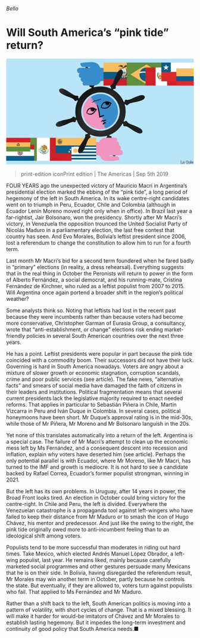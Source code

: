 ###### Bello

# Will South America’s “pink tide” return? 

![image](images/20190907_AMD001_0.jpg) 

> print-edition iconPrint edition | The Americas | Sep 5th 2019 

FOUR YEARS ago the unexpected victory of Mauricio Macri in Argentina’s presidential election marked the ebbing of the “pink tide”, a long period of hegemony of the left in South America. In its wake centre-right candidates went on to triumph in Peru, Ecuador, Chile and Colombia (although in Ecuador Lenín Moreno moved right only when in office). In Brazil last year a far-rightist, Jair Bolsonaro, won the presidency. Shortly after Mr Macri’s victory, in Venezuela the opposition trounced the United Socialist Party of Nicolás Maduro in a parliamentary election, the last free contest that country has seen. And Evo Morales, Bolivia’s leftist president since 2006, lost a referendum to change the constitution to allow him to run for a fourth term. 

Last month Mr Macri’s bid for a second term foundered when he fared badly in “primary” elections (in reality, a dress rehearsal). Everything suggests that in the real thing in October the Peronists will return to power in the form of Alberto Fernández, a social democrat, and his running-mate, Cristina Fernández de Kirchner, who ruled as a leftist populist from 2007 to 2015. Will Argentina once again portend a broader shift in the region’s political weather? 

Some analysts think so. Noting that leftists had lost in the recent past because they were incumbents rather than because voters had become more conservative, Christopher Garman of Eurasia Group, a consultancy, wrote that “anti-establishment, or change” elections risk ending market-friendly policies in several South American countries over the next three years. 

He has a point. Leftist presidents were popular in part because the pink tide coincided with a commodity boom. Their successors did not have their luck. Governing is hard in South America nowadays. Voters are angry about a mixture of slower growth or economic stagnation, corruption scandals, crime and poor public services (see article). The fake news, “alternative facts” and smears of social media have damaged the faith of citizens in their leaders and institutions. Political fragmentation means that several current presidents lack the legislative majority required to enact needed reforms. That applies in particular to Sebastián Piñera in Chile, Martín Vizcarra in Peru and Iván Duque in Colombia. In several cases, political honeymoons have been short. Mr Duque’s approval rating is in the mid-30s, while those of Mr Piñera, Mr Moreno and Mr Bolsonaro languish in the 20s. 

Yet none of this translates automatically into a return of the left. Argentina is a special case. The failure of Mr Macri’s attempt to clean up the economic mess left by Ms Fernández, and a consequent descent into recession and inflation, explain why voters have deserted him (see article). Perhaps the only potential parallel is with Ecuador, where Mr Moreno, like Mr Macri, has turned to the IMF and growth is mediocre. It is not hard to see a candidate backed by Rafael Correa, Ecuador’s former populist strongman, winning in 2021. 

But the left has its own problems. In Uruguay, after 14 years in power, the Broad Front looks tired. An election in October could bring victory for the centre-right. In Chile and Peru, the left is divided. Everywhere the Venezuelan catastrophe is a propaganda tool against left-wingers who have failed to keep their distance from Mr Maduro or to smash the icon of Hugo Chávez, his mentor and predecessor. And just like the swing to the right, the pink tide originally owed more to anti-incumbent feeling than to an ideological shift among voters. 

Populists tend to be more successful than moderates in riding out hard times. Take Mexico, which elected Andrés Manuel López Obrador, a left-wing populist, last year. He remains liked, mainly because carefully marketed social programmes and other gestures persuade many Mexicans that he is on their side. In Bolivia, having disregarded the referendum result, Mr Morales may win another term in October, partly because he controls the state. But eventually, if they are allowed to, voters turn against populists who fail. That applied to Ms Fernández and Mr Maduro. 

Rather than a shift back to the left, South American politics is moving into a pattern of volatility, with short cycles of change. That is a mixed blessing. It will make it harder for would-be imitators of Chávez and Mr Morales to establish lasting hegemony. But it impedes the long-term investment and continuity of good policy that South America needs.■ 

